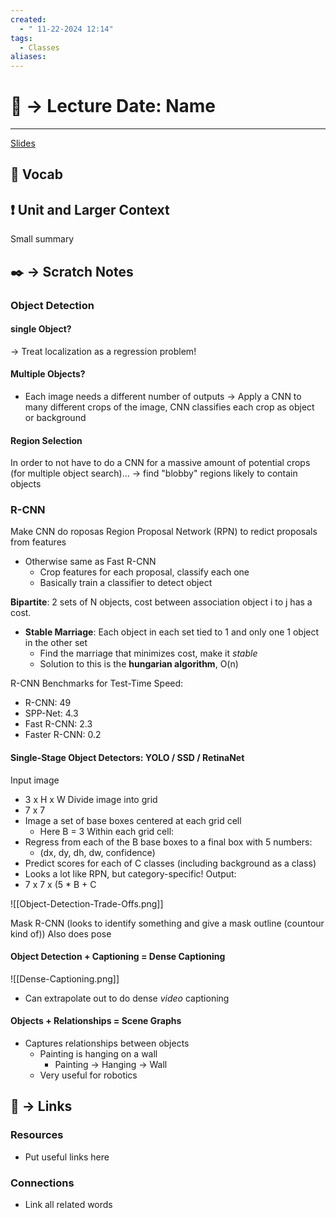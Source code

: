 ```yaml
---
created:
  - " 11-22-2024 12:14"
tags:
  - Classes
aliases:
---
```


# 📗 -> Lecture Date: Name
---
[Slides](https://cs231n.stanford.edu/slides/2022/lecture_9_jiajun.pdf)
## 🎤 Vocab



## ❗ Unit and Larger Context
Small summary



## ✒️ -> Scratch Notes
### Object Detection
#### single Object?
-> Treat localization as a regression problem!

#### Multiple Objects?
- Each image needs a different number of outputs
-> Apply a CNN to many different crops of the image, CNN classifies each crop as object 
or background

#### Region Selection
In order to not have to do a CNN for a massive amount of potential crops (for multiple object search)...
-> find "blobby" regions likely to contain objects

### R-CNN
Make CNN do roposas 
Region Proposal Network (RPN) to redict proposals from features


- Otherwise same as Fast R-CNN
	- Crop features for each proposal, classify each one
	- Basically train a classifier to detect object

**Bipartite**: 2 sets of N objects, cost between association object i to j has a cost. 
- **Stable Marriage**: Each object in each set tied to 1 and only one 1 object in the other set
	- Find the marriage that minimizes cost, make it *stable*
	- Solution to this is the **hungarian algorithm**, O(n)

R-CNN Benchmarks for Test-Time Speed: 
- R-CNN: 49
- SPP-Net: 4.3
- Fast R-CNN: 2.3
- Faster R-CNN: 0.2

#### Single-Stage Object Detectors: YOLO / SSD / RetinaNet
 Input image
 - 3 x H x W
 Divide image into grid
 - 7 x 7
- Image a set of base boxes centered at each grid cell
	 - Here B = 3
 Within each grid cell:
- Regress from each of the B base boxes to a final box with 5 numbers:
	- (dx, dy, dh, dw, confidence)
- Predict scores for each of C classes (including background as a class)
- Looks a lot like RPN, but category-specific!
Output:
- 7 x 7 x (5 * B + C

![[Object-Detection-Trade-Offs.png]]

Mask R-CNN (looks to identify something and give a mask outline (countour kind of))
Also does pose

#### Object Detection + Captioning = Dense Captioning
![[Dense-Captioning.png]]
- Can extrapolate out to do dense *video* captioning
#### Objects + Relationships = Scene Graphs
- Captures relationships between objects
	- Painting is hanging on a wall
		- Painting -> Hanging -> Wall
	- Very useful for robotics


## 🔗 -> Links
### Resources
- Put useful links here


### Connections
- Link all related words
